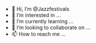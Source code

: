 
- 👋 Hi, I’m @Jazzfestivals
- 👀 I’m interested in ...
- 🌱 I’m currently learning ...
- 💞️ I’m looking to collaborate on ...
- 📫 How to reach me ...

<!---
Jazzfestivals/Jazzfestivals is a ✨ special ✨ repository because its `README.md` (this file) appears on your GitHub profile.
You can click the Preview link to take a look at your changes.
--->
